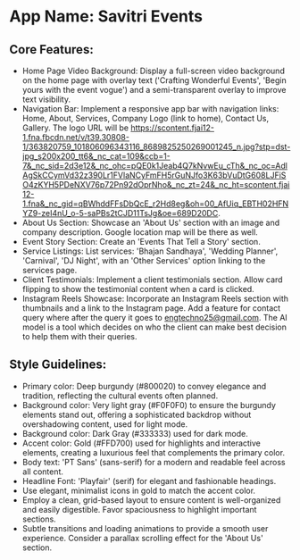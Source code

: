 # **App Name**: Savitri Events

## Core Features:

- Home Page Video Background: Display a full-screen video background on the home page with overlay text ('Crafting Wonderful Events', 'Begin yours with the event vogue') and a semi-transparent overlay to improve text visibility.
- Navigation Bar: Implement a responsive app bar with navigation links: Home, About, Services, Company Logo (link to home), Contact Us, Gallery. The logo URL will be https://scontent.fjai12-1.fna.fbcdn.net/v/t39.30808-1/363820759_101806096343116_8689825250269001245_n.jpg?stp=dst-jpg_s200x200_tt6&_nc_cat=109&ccb=1-7&_nc_sid=2d3e12&_nc_ohc=pQE0k1Jeab4Q7kNvwEu_cTh&_nc_oc=AdlAgSkCCymVd32z390Lr1FVlaNCyFmFH5rGuNJfo3K63bVuDtG608LJFiSO4zKYH5PDeNXV76p72Pn92dOprNho&_nc_zt=24&_nc_ht=scontent.fjai12-1.fna&_nc_gid=qBWhddFFsDbQcE_r2Hd8eg&oh=00_AfUiq_EBTH02HFNYZ9-zeI4nU_o-5-saPBs2tCJD11TsJg&oe=689D20DC. 
- About Us Section: Showcase an 'About Us' section with an image and company description. Google location map will be there as well.
- Event Story Section: Create an 'Events That Tell a Story' section.
- Service Listings: List services: 'Bhajan Sandhaya', 'Wedding Planner', 'Carnival', 'DJ Night', with an 'Other Services' option linking to the services page.
- Client Testimonials: Implement a client testimonials section. Allow card flipping to show the testimonial content when a card is clicked.
- Instagram Reels Showcase: Incorporate an Instagram Reels section with thumbnails and a link to the Instagram page. Add a feature for contact query where after the query it goes to engtechno25@gmail.com. The AI model is a tool which decides on who the client can make best decision to help them with their queries.

## Style Guidelines:

- Primary color: Deep burgundy (#800020) to convey elegance and tradition, reflecting the cultural events often planned.
- Background color: Very light gray (#F0F0F0) to ensure the burgundy elements stand out, offering a sophisticated backdrop without overshadowing content, used for light mode.
- Background color: Dark Gray (#333333) used for dark mode.
- Accent color: Gold (#FFD700) used for highlights and interactive elements, creating a luxurious feel that complements the primary color.
- Body text: 'PT Sans' (sans-serif) for a modern and readable feel across all content.
- Headline Font: 'Playfair' (serif) for elegant and fashionable headings.
- Use elegant, minimalist icons in gold to match the accent color.
- Employ a clean, grid-based layout to ensure content is well-organized and easily digestible. Favor spaciousness to highlight important sections.
- Subtle transitions and loading animations to provide a smooth user experience. Consider a parallax scrolling effect for the 'About Us' section.